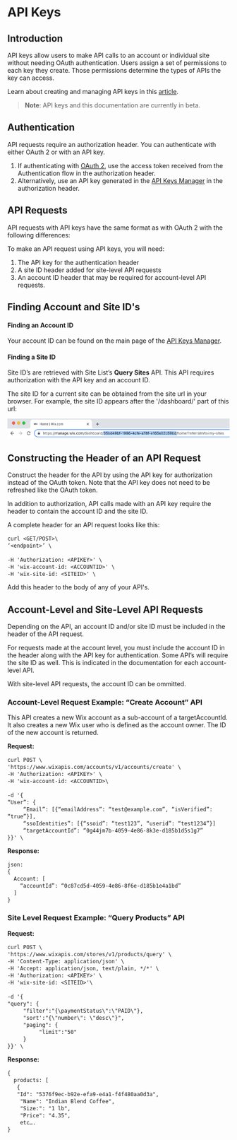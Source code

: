 # API Keys

## Introduction

API keys allow users to make API calls to an account or individual site without needing OAuth authentication.  Users assign a set of permissions to each key they create. Those permissions determine the types of APIs the key can access.

Learn about creating and managing API keys in this [article](https://support.wix.com/en/article/about-wix-api-keys).

>**Note**: API keys and this documentation are currently in beta.

## Authentication

API requests require an authorization header. You can authenticate with either OAuth 2 or with an API key.

1. If authenticating with [OAuth 2](https://dev.wix.com/api/rest/getting-started/authentication), use the access token received from the Authentication flow in the authorization header.
2. Alternatively, use an API key generated in the [API Keys Manager](https://manage.wix.com/account/api-keys) in the authorization header.

## API Requests

API requests with API keys have the same format as with OAuth 2 with the following differences:

To make an API request using API keys, you will need:
1. The API key for the authentication header
2. A site ID header added for site-level API requests
3. An account ID header that may be required for account-level API requests.

## Finding Account and Site ID's

#### Finding an Account ID

Your account ID can be found on the main page of the [API Keys Manager](https://manage.wix.com/account/api-keys).

#### Finding a Site ID

Site ID’s are retrieved with Site List’s **Query Sites** API. This API requires authorization with the API key and an account ID.

The site ID for a current site can be obtained from the site url in your browser. For example, the site ID appears after the '/dashboard/' part of this url:

![site Id in URL](./../../media/siteid.png)

## Constructing the Header of an API Request

Construct the header for the API by using the API key for authorization instead of the OAuth token. Note that the API key does not need to be refreshed like the OAuth token.

In addition to authorization, API calls made with an API key require the header to contain the account ID and the site ID.

A complete header for an API request looks like this:

```
curl <GET/POST>\
‘<endpoint>’ \

-H 'Authorization: <APIKEY>' \
-H 'wix-account-id: <ACCOUNTID>' \
-H 'wix-site-id: <SITEID>' \
```

Add this header to the body of any of your API's.

## Account-Level and Site-Level API Requests

Depending on the API, an account ID and/or site ID must be included in the header of the API request.

For requests made at the account level, you must include the account ID in the header along with the API key for authentication. Some API’s will  require the site ID as well. This is indicated in the documentation for each account-level API.

With site-level API requests, the account ID can be ommitted.

### Account-Level Request Example: “Create Account” API

This API creates a new Wix account as a sub-account of a targetAccountId. It also creates a new Wix user who is defined as the account owner. The ID of the new account is returned.

**Request:**

```
curl POST \
'https://www.wixapis.com/accounts/v1/accounts/create' \
-H 'Authorization: <APIKEY>' \
-H 'wix-account-id: <ACCOUNTID>\

-d '{
“User”: {
     “Email”: [{“emailAddress”: “test@example.com”, “isVerified”: “true”}],
     “ssoIdentities”: [{“ssoid”: “test123”, “userid”: “test1234”}]
     “targetAccountId”: “0g44jm7b-4059-4e86-8k3e-d185b1d5s1g7”
}}' \
```

**Response:**

```
json:
{
  Account: [
    “accountId”: “0c87cd5d-4059-4e86-8f6e-d185b1e4a1bd”
  ]
}
```

### Site Level Request Example: “Query Products” API

**Request:**

```
curl POST \
'https://www.wixapis.com/stores/v1/products/query' \
-H 'Content-Type: application/json' \
-H 'Accept: application/json, text/plain, */*' \
-H 'Authorization: <APIKEY>' \
-H 'wix-site-id: <SITEID>'\

-d '{
"query": {
     "filter":"{\paymentStatus\":\"PAID\"},
     "sort':"{\"number\": \"desc\"}",
     "paging": {
          "limit":"50"
     }
}}' \
```

**Response:**

```json:
{
  products: [
   {
   "Id": "5376f9ec-b92e-efa9-e4a1-f4f480aa0d3a",
    "Name": "Indian Blend Coffee",
    "Size:": "1 lb",
    "Price": "4.35",
    etc….
}
```
